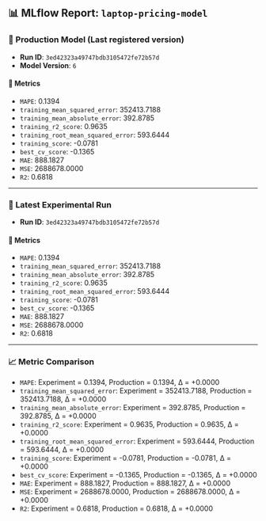 
## 📊 MLflow Report: `laptop-pricing-model`

### 🏁 Production Model (Last registered version)
- **Run ID**: `3ed42323a49747bdb3105472fe72b57d`
- **Model Version**: `6`

#### 🔢 Metrics
- `MAPE`: 0.1394
- `training_mean_squared_error`: 352413.7188
- `training_mean_absolute_error`: 392.8785
- `training_r2_score`: 0.9635
- `training_root_mean_squared_error`: 593.6444
- `training_score`: -0.0781
- `best_cv_score`: -0.1365
- `MAE`: 888.1827
- `MSE`: 2688678.0000
- `R2`: 0.6818

---

### 🧪 Latest Experimental Run
- **Run ID**: `3ed42323a49747bdb3105472fe72b57d`

#### 🔢 Metrics
- `MAPE`: 0.1394
- `training_mean_squared_error`: 352413.7188
- `training_mean_absolute_error`: 392.8785
- `training_r2_score`: 0.9635
- `training_root_mean_squared_error`: 593.6444
- `training_score`: -0.0781
- `best_cv_score`: -0.1365
- `MAE`: 888.1827
- `MSE`: 2688678.0000
- `R2`: 0.6818

---

### 📈 Metric Comparison
- `MAPE`: Experiment = 0.1394, Production = 0.1394, Δ = +0.0000
- `training_mean_squared_error`: Experiment = 352413.7188, Production = 352413.7188, Δ = +0.0000
- `training_mean_absolute_error`: Experiment = 392.8785, Production = 392.8785, Δ = +0.0000
- `training_r2_score`: Experiment = 0.9635, Production = 0.9635, Δ = +0.0000
- `training_root_mean_squared_error`: Experiment = 593.6444, Production = 593.6444, Δ = +0.0000
- `training_score`: Experiment = -0.0781, Production = -0.0781, Δ = +0.0000
- `best_cv_score`: Experiment = -0.1365, Production = -0.1365, Δ = +0.0000
- `MAE`: Experiment = 888.1827, Production = 888.1827, Δ = +0.0000
- `MSE`: Experiment = 2688678.0000, Production = 2688678.0000, Δ = +0.0000
- `R2`: Experiment = 0.6818, Production = 0.6818, Δ = +0.0000
